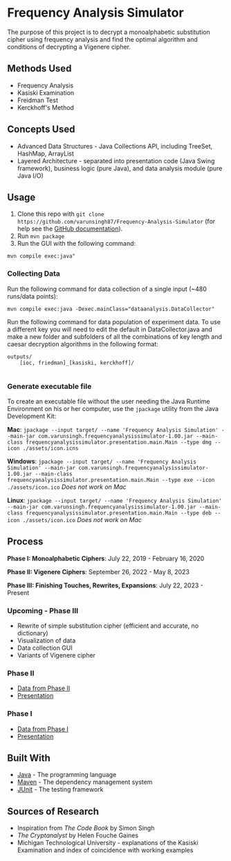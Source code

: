 # Frequency Analysis Simulator

The purpose of this project is to decrypt a monoalphabetic substitution cipher using frequency analysis and find the optimal algorithm and conditions of decrypting a Vigenere cipher. 

## Methods Used
* Frequency Analysis
* Kasiski Examination
* Freidman Test
* Kerckhoff's Method

## Concepts Used
* Advanced Data Structures - Java Collections API, including TreeSet, HashMap, ArrayList
* Layered Architecture - separated into presentation code (Java Swing framework), business logic (pure Java), and data analysis module (pure Java I/O)

## Usage

1. Clone this repo with `git clone https://github.com/varunsingh87/Frequency-Analysis-Simulator`
(for help see the [GitHub documentation](https://help.github.com/articles/cloning-a-repository/)).
2. Run `mvn package`
2. Run the GUI with the following command:

```
mvn compile exec:java"
``` 

### Collecting Data

Run the following command for data collection of a single input (~480 runs/data points):

```
mvn compile exec:java -Dexec.mainClass="dataanalysis.DataCollector"
```

Run the following command for data population of experiment data. To use a different key you will need to edit the default in DataCollector.java and make a new folder and subfolders of all the combinations of key length and caesar decryption algorithms in the following format:
```
outputs/
    [ioc, friedman]_[kasiski, kerckhoff]/
        
```

### Generate executable file

To create an executable file without the user needing the Java Runtime Environment on his or her computer, use the `jpackage` utility from the Java Development Kit:

**Mac**: `jpackage --input target/ --name 'Frequency Analysis Simulation' --main-jar com.varunsingh.frequencyanalysissimulator-1.00.jar --main-class frequencyanalysissimulator.presentation.main.Main --type dmg --icon ./assets/icon.icns`

**Windows**: `jpackage --input target/ --name 'Frequency Analysis Simulation' --main-jar com.varunsingh.frequencyanalysissimulator-1.00.jar --main-class frequencyanalysissimulator.presentation.main.Main --type exe --icon ./assets/icon.ico` *Does not work on Mac*

**Linux**: `jpackage --input target/ --name 'Frequency Analysis Simulation' --main-jar com.varunsingh.frequencyanalysissimulator-1.00.jar --main-class frequencyanalysissimulator.presentation.main.Main --type deb --icon ./assets/icon.ico` *Does not work on Mac*

## Process


**Phase I: Monoalphabetic Ciphers**: July 22, 2019 - February 16, 2020

**Phase II: Vigenere Ciphers**: September 26, 2022 - May 8, 2023

**Phase III: Finishing Touches, Rewrites, Expansions**: July 22, 2023 - Present

### Upcoming - Phase III

- Rewrite of simple substitution cipher (efficient and accurate, no dictionary)
- Visualization of data
- Data collection GUI
- Variants of Vigenere cipher

### Phase II

* [Data from Phase II](https://docs.google.com/spreadsheets/d/e/2PACX-1vQIqW8qXtnbI1yTCQR_LcYpy6F7p6eZg5EP07no3c-lBoEkMUbpTPyxo_oa5mCCj7Gfk8LOTonOY-4a/pubhtml)
* [Presentation](https://docs.google.com/presentation/d/e/2PACX-1vR5Vu_MXCbKyHm0vHaMW5Tn4qaJWVDV34Z_WX1WpHbejcwIzODNiuNKExOOTFTRUUDs7CPsYwz8PA1T/pub?start=false&loop=false&delayms=3000)


### Phase I

* [Data from Phase I](https://docs.google.com/spreadsheets/d/130cqH1bGJPZ7mq2LrrTY6sMdm6E7qZP2Jea3s8cg3tA/edit#gid=0)
* [Presentation](https://docs.google.com/presentation/d/e/2PACX-1vT29PD0nv69KI9cNDpZdsEA1p4eDg4P8V_XLVCWtpIFXDGnp_WmLrg-xiH120KWJkqppP9DZ-DlREr_/pub?start=false&loop=false&delayms=3000)

## Built With

* [Java](https://www.java.com/en/) - The programming language
* [Maven](https://maven.apache.org/) - The dependency management system 
* [JUnit](https://junit.org/junit5/) - The testing framework

## Sources of Research

* Inspiration from _The Code Book_ by Simon Singh
* _The Cryptanalyst_ by Helen Fouche Gaines
* Michigan Technological University - explanations of the Kasiski Examination and index of coincidence with working examples